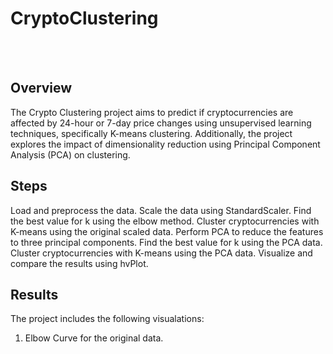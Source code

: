 # CryptoClustering
<br><br>
## Overview
The Crypto Clustering project aims to predict if cryptocurrencies are affected by 24-hour or 7-day price changes using unsupervised learning techniques, specifically K-means clustering. Additionally, the project explores the impact of dimensionality reduction using Principal Component Analysis (PCA) on clustering. <br>
## Steps
Load and preprocess the data.
Scale the data using StandardScaler.
Find the best value for k using the elbow method.
Cluster cryptocurrencies with K-means using the original scaled data.
Perform PCA to reduce the features to three principal components.
Find the best value for k using the PCA data.
Cluster cryptocurrencies with K-means using the PCA data.
Visualize and compare the results using hvPlot.
<br>
## Results
The project includes the following visualations:
1. Elbow Curve for the original data.
